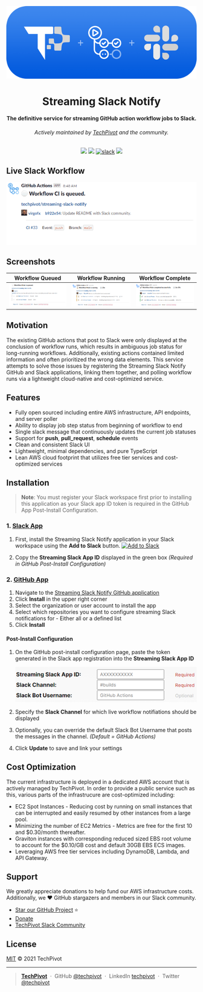 <p align="center">
  <img src="./assets/techpivot-streaming-slack-notifier-logo.png" alt="TechPivot Streaming Slack Notifier Logo" />
</p>

<h1 align="center">Streaming Slack Notify</h1>

<h4 align="center">
  The definitive service for streaming GitHub action workflow jobs to Slack.
</h4>
<h6 align="center">
  Actively maintained by <a href="https://www.techpivot.net">TechPivot</a> and the community.
</h4>

<p align="center" color="red">
  <a href="https://github.com/techpivot/streaming-slack-notify/actions/workflows/ci.yml">
    <img src="https://github.com/techpivot/streaming-slack-notify/actions/workflows/ci.yml/badge.svg" /></a>
  <a href="https://codeclimate.com/repos/5eb1cb1c668cc4318e007908/maintainability">
    <img src="https://api.codeclimate.com/v1/badges/0ffe5bd35f9e43f827b9/maintainability" /></a>
  <a href="https://join.slack.com/t/techpivot/shared_invite/zt-qu89fikk-lagR4dXfwqODi7tbc8~cRg">
    <img src="https://img.shields.io/badge/slack-techpivot-077ed3.svg?logo=slack" alt="slack" /></a>
  <a href="https://github.com/techpivot/streaming-slack-notify/stargazers">
    <img src="https://img.shields.io/github/stars/techpivot/streaming-slack-notify.svg?style=social&label=Stars&cacheSeconds=900" /></a>
</p>

## Live Slack Workflow

![](./assets/screenshots/live-workflow.gif)

## Screenshots

| Workflow Queued                                                                                   | Workflow Running                                                                                  | Workflow Complete                                                                                     |
| ------------------------------------------------------------------------------------------------- | ------------------------------------------------------------------------------------------------- | ----------------------------------------------------------------------------------------------------- |
| [![](./assets/screenshots/workflow-run-queued.png)](./assets/screenshots/workflow-run-queued.png) | [![](./assets/screenshots/workflow-run-active.png)](./assets/screenshots/workflow-run-active.png) | [![](./assets/screenshots/workflow-run-complete.png)](./assets/screenshots/workflow-run-complete.png) |

## Motivation

The existing GitHub actions that post to Slack were only displayed at the conclusion of workflow runs, which results in
ambiguous job status for long-running workflows. Additionally, existing actions contained limited information and often
prioritized the wrong data elements. This service attempts to solve those issues by registering the Streaming Slack
Notify GitHub and Slack applications, linking them together, and polling workflow runs via a lightweight cloud-native
and cost-optimized service.

## Features

- Fully open sourced including entire AWS infrastructure, API endpoints, and server poller
- Ability to display job step status from beginning of workflow to end
- Single slack message that continuously updates the current job statuses
- Support for **push**, **pull_request**, **schedule** events
- Clean and consistent Slack UI
- Lightweight, minimal dependencies, and pure TypeScript
- Lean AWS cloud footprint that utilizes free tier services and cost-optimized services

## Installation

> **Note**: You must register your Slack workspace first prior to installing this application as your Slack app ID token
> is required in the GitHub App Post-Install Configuration.

### 1. [Slack App](https://slack.com/oauth/v2/authorize?client_id=3012618307.1089892585986&scope=chat:write,chat:write.customize,chat:write.public&user_scope=)

1. First, install the Streaming Slack Notify application in your Slack workspace using the **Add to Slack** button.
   <a href="https://slack.com/oauth/v2/authorize?client_id=3012618307.1089892585986&scope=chat:write,chat:write.customize,chat:write.public&user_scope="><img alt="Add to Slack" height="40" width="139" src="https://platform.slack-edge.com/img/add_to_slack.png" srcSet="https://platform.slack-edge.com/img/add_to_slack.png 1x, https://platform.slack-edge.com/img/add_to_slack@2x.png 2x" /></a>

1. Copy the **Streaming Slack App ID** displayed in the green box _(Required in GitHub Post-Install Configuration)_

### 2. [GitHub App](https://github.com/apps/streaming-slack-notify)

1. Navigate to the [Streaming Slack Notify GitHub application](https://github.com/apps/streaming-slack-notify)
1. Click **Install** in the upper right corner
1. Select the organization or user account to install the app
1. Select which repositories you want to configure streaming Slack notifications for - Either all or a defined list
1. Click **Install**

#### Post-Install Configuration

1. On the GitHub post-install configuration page, paste the token generated in the Slack app registration into the
   **Streaming Slack App ID**

   ![](./assets/screenshots/github-post-install-configuration.png)

1. Specify the **Slack Channel** for which live workflow notifiations should be displayed
1. Optionally, you can override the default Slack Bot Username that posts the messages in the channel. _(Default =
   GitHub Actions)_
1. Click **Update** to save and link your settings

## Cost Optimization

The current infrastructure is deployed in a dedicated AWS account that is actively managed by TechPivot. In order to
provide a public service such as this, various parts of the infrastrucure are cost-optimized including:

- EC2 Spot Instances - Reducing cost by running on small instances that can be interrupted and easily resumed by other
  instances from a large pool.
- Minimizing the number of EC2 Metrics - Metrics are free for the first 10 and \$0.30/month thereafter.
- Graviton instances with corresponding reduced sized EBS root volume to account for the $0.10/GB cost and default 30GB
  EBS ECS images.
- Leveraging AWS free tier services including DynamoDB, Lambda, and API Gateway.

## Support

We greatly appreciate donations to help fund our AWS infrastructure costs. Additionally, we ♥ GitHub stargazers and
members in our Slack community.

- [Star our GitHub Project](https://github.com/techpivot/streaming-slack-notify/stargazers) :star:
- [Donate](https://github.com/sponsors/techpivot)
- [TechPivot Slack Community](https://join.slack.com/t/techpivot/shared_invite/zt-qu89fikk-lagR4dXfwqODi7tbc8~cRg)

## License

[MIT](./LICENSE) © 2021 TechPivot

---

> **[TechPivot](https://www.techpivot.net)**&nbsp;&nbsp;&middot;&nbsp;&nbsp;GitHub
> [@techpivot](https://github.com/techpivot)&nbsp;&nbsp;&middot;&nbsp;&nbsp;LinkedIn
> [techpivot](https://www.linkedin.com/company/techpivot/)&nbsp;&nbsp;&middot;&nbsp;&nbsp;Twitter
> [@techpivot](https://twitter.com/techpivot)
